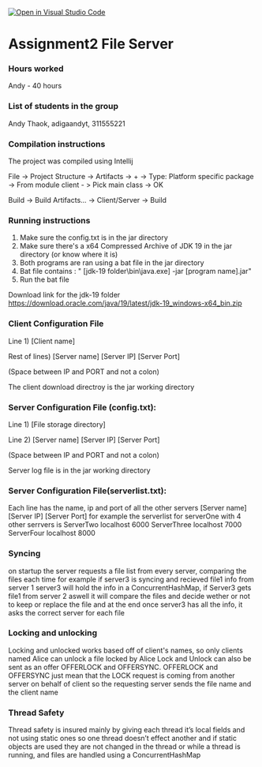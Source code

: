 [![Open in Visual Studio Code](https://classroom.github.com/assets/open-in-vscode-c66648af7eb3fe8bc4f294546bfd86ef473780cde1dea487d3c4ff354943c9ae.svg)](https://classroom.github.com/online_ide?assignment_repo_id=9604712&assignment_repo_type=AssignmentRepo)


# Assignment2 File Server

### Hours worked
Andy - 40 hours

### List of students in the group
Andy Thaok, adigaandyt, 311555221


### Compilation instructions
The project was compiled using Intellij

File -> Project Structure -> Artifacts -> + -> Type: Platform specific package -> From module client - > Pick main class -> OK

Build -> Build Artifacts... -> Client/Server -> Build

### Running instructions
1. Make sure the config.txt is in the jar directory 
2. Make sure there's a x64 Compressed Archive of JDK 19 in the jar directory (or know where it is)
3. Both programs are ran using a bat file in the jar directory
4. Bat file contains : " [jdk-19 folder\bin\java.exe]  -jar [program name].jar"
5. Run the bat file

Download link for the jdk-19 folder https://download.oracle.com/java/19/latest/jdk-19_windows-x64_bin.zip

### Client Configuration File
Line 1) [Client name]

Rest of lines) [Server name] [Server IP] [Server Port]

(Space between IP and PORT and not a colon)

The client download directroy is the jar working directory


### Server Configuration File (config.txt):
Line 1) [File storage directory]

Line 2) [Server name] [Server IP] [Server Port]

(Space between IP and PORT and not a colon)

Server log file is in the jar working directory

### Server Configuration File(serverlist.txt):
Each line has the name, ip and port of all the other servers
[Server name] [Server IP] [Server Port]
for example the serverlist for serverOne with 4 other serrvers is
ServerTwo localhost 6000
ServerThree localhost 7000
ServerFour localhost 8000

### Syncing
on startup the server requests a file list from every server, comparing the files each time
for example if server3 is syncing and recieved file1 info from server 1
server3 will hold the info in a ConcurrentHashMap, if Server3 gets file1 from server 2 aswell it will 
compare the files and decide wether or not to keep or replace the file and at the end once server3 has
all the info, it asks the correct server for each file

### Locking and unlocking
Locking and unlocked works based off of client's names, so only clients named Alice can unlock a file locked by Alice
Lock and Unlock can also be sent as an offer OFFERLOCK and OFFERSYNC.
OFFERLOCK and OFFERSYNC just mean that the LOCK request is coming from another server on behalf of client so the 
requesting server sends the file name and the client name 

### Thread Safety
Thread safety is insured mainly by giving each thread it’s local fields and not using static ones so one thread doesn’t effect another and if static objects are used they are not changed in the thread or while a thread is running, and files are handled using a ConcurrentHashMap
